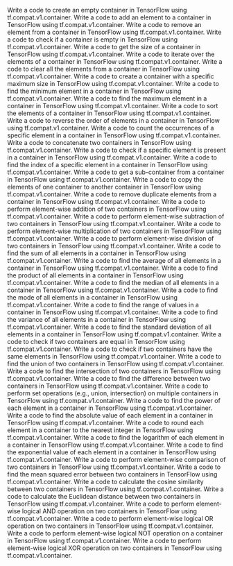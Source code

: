 Write a code to create an empty container in TensorFlow using tf.compat.v1.container.
Write a code to add an element to a container in TensorFlow using tf.compat.v1.container.
Write a code to remove an element from a container in TensorFlow using tf.compat.v1.container.
Write a code to check if a container is empty in TensorFlow using tf.compat.v1.container.
Write a code to get the size of a container in TensorFlow using tf.compat.v1.container.
Write a code to iterate over the elements of a container in TensorFlow using tf.compat.v1.container.
Write a code to clear all the elements from a container in TensorFlow using tf.compat.v1.container.
Write a code to create a container with a specific maximum size in TensorFlow using tf.compat.v1.container.
Write a code to find the minimum element in a container in TensorFlow using tf.compat.v1.container.
Write a code to find the maximum element in a container in TensorFlow using tf.compat.v1.container.
Write a code to sort the elements of a container in TensorFlow using tf.compat.v1.container.
Write a code to reverse the order of elements in a container in TensorFlow using tf.compat.v1.container.
Write a code to count the occurrences of a specific element in a container in TensorFlow using tf.compat.v1.container.
Write a code to concatenate two containers in TensorFlow using tf.compat.v1.container.
Write a code to check if a specific element is present in a container in TensorFlow using tf.compat.v1.container.
Write a code to find the index of a specific element in a container in TensorFlow using tf.compat.v1.container.
Write a code to get a sub-container from a container in TensorFlow using tf.compat.v1.container.
Write a code to copy the elements of one container to another container in TensorFlow using tf.compat.v1.container.
Write a code to remove duplicate elements from a container in TensorFlow using tf.compat.v1.container.
Write a code to perform element-wise addition of two containers in TensorFlow using tf.compat.v1.container.
Write a code to perform element-wise subtraction of two containers in TensorFlow using tf.compat.v1.container.
Write a code to perform element-wise multiplication of two containers in TensorFlow using tf.compat.v1.container.
Write a code to perform element-wise division of two containers in TensorFlow using tf.compat.v1.container.
Write a code to find the sum of all elements in a container in TensorFlow using tf.compat.v1.container.
Write a code to find the average of all elements in a container in TensorFlow using tf.compat.v1.container.
Write a code to find the product of all elements in a container in TensorFlow using tf.compat.v1.container.
Write a code to find the median of all elements in a container in TensorFlow using tf.compat.v1.container.
Write a code to find the mode of all elements in a container in TensorFlow using tf.compat.v1.container.
Write a code to find the range of values in a container in TensorFlow using tf.compat.v1.container.
Write a code to find the variance of all elements in a container in TensorFlow using tf.compat.v1.container.
Write a code to find the standard deviation of all elements in a container in TensorFlow using tf.compat.v1.container.
Write a code to check if two containers are equal in TensorFlow using tf.compat.v1.container.
Write a code to check if two containers have the same elements in TensorFlow using tf.compat.v1.container.
Write a code to find the union of two containers in TensorFlow using tf.compat.v1.container.
Write a code to find the intersection of two containers in TensorFlow using tf.compat.v1.container.
Write a code to find the difference between two containers in TensorFlow using tf.compat.v1.container.
Write a code to perform set operations (e.g., union, intersection) on multiple containers in TensorFlow using tf.compat.v1.container.
Write a code to find the power of each element in a container in TensorFlow using tf.compat.v1.container.
Write a code to find the absolute value of each element in a container in TensorFlow using tf.compat.v1.container.
Write a code to round each element in a container to the nearest integer in TensorFlow using tf.compat.v1.container.
Write a code to find the logarithm of each element in a container in TensorFlow using tf.compat.v1.container.
Write a code to find the exponential value of each element in a container in TensorFlow using tf.compat.v1.container.
Write a code to perform element-wise comparison of two containers in TensorFlow using tf.compat.v1.container.
Write a code to find the mean squared error between two containers in TensorFlow using tf.compat.v1.container.
Write a code to calculate the cosine similarity between two containers in TensorFlow using tf.compat.v1.container.
Write a code to calculate the Euclidean distance between two containers in TensorFlow using tf.compat.v1.container.
Write a code to perform element-wise logical AND operation on two containers in TensorFlow using tf.compat.v1.container.
Write a code to perform element-wise logical OR operation on two containers in TensorFlow using tf.compat.v1.container.
Write a code to perform element-wise logical NOT operation on a container in TensorFlow using tf.compat.v1.container.
Write a code to perform element-wise logical XOR operation on two containers in TensorFlow using tf.compat.v1.container.